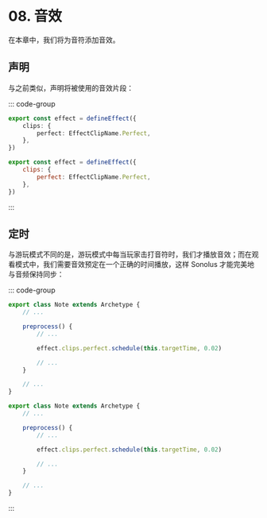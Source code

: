 # 08. 音效

在本章中，我们将为音符添加音效。

## 声明

与之前类似，声明将被使用的音效片段：

::: code-group

```TypeScript
export const effect = defineEffect({
    clips: {
        perfect: EffectClipName.Perfect,
    },
})
```

```JavaScript
export const effect = defineEffect({
    clips: {
        perfect: EffectClipName.Perfect,
    },
})
```

:::

## 定时

与游玩模式不同的是，游玩模式中每当玩家击打音符时，我们才播放音效；而在观看模式中，我们需要音效预定在一个正确的时间播放，这样 Sonolus 才能完美地与音频保持同步：

::: code-group

```TypeScript
export class Note extends Archetype {
    // ...

    preprocess() {
        // ...

        effect.clips.perfect.schedule(this.targetTime, 0.02)

        // ...
    }

    // ...
}
```

```JavaScript
export class Note extends Archetype {
    // ...

    preprocess() {
        // ...

        effect.clips.perfect.schedule(this.targetTime, 0.02)

        // ...
    }

    // ...
}
```

:::
